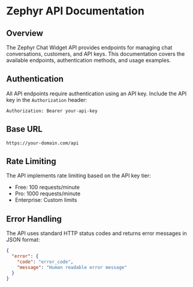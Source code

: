 # Zephyr API Documentation

## Overview

The Zephyr Chat Widget API provides endpoints for managing chat conversations, customers, and API keys. This documentation covers the available endpoints, authentication methods, and usage examples.

## Authentication

All API endpoints require authentication using an API key. Include the API key in the `Authorization` header:

```http
Authorization: Bearer your-api-key
```

## Base URL

```
https://your-domain.com/api
```

## Rate Limiting

The API implements rate limiting based on the API key tier:
- Free: 100 requests/minute
- Pro: 1000 requests/minute
- Enterprise: Custom limits

## Error Handling

The API uses standard HTTP status codes and returns error messages in JSON format:

```json
{
  "error": {
    "code": "error_code",
    "message": "Human readable error message"
  }
}
``` 
